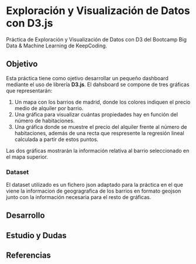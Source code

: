 # Exploración y Visualización de Datos con D3.js
Práctica de Exploración y Visualización de Datos con D3 del Bootcamp Big Data &amp; Machine Learning de KeepCoding.

## Objetivo
Esta práctica tiene como ojetivo desarrollar un pequeño dashboard mediante el uso de librería **D3.js**. El dahsboard se compone de tres gráficas que representarán:
1. Un mapa con los barrios de madrid, donde los colores indiquen el precio medio de alquiler por barrio.
1. Una gráfica para visualizar cuántas propiedades hay en función del número de habitaciones.
1. Una gráfica donde se muestre el precio del alquiler frente al número de habitaciones, además de una recta que respresente la regresión lineal calculada a partir de estos puntos.

Las dos gráficas mostrarán la información relativa al barrio seleccionado en el mapa superior.

### Dataset
El dataset utilizado es un fichero json adaptado para la práctica en el que viene la informacion de geogragrafica de los barrios en formato geojson junto con la información necesaria para el resto de gráficas.


## Desarrollo

## Estudio y Dudas

## Referencias
